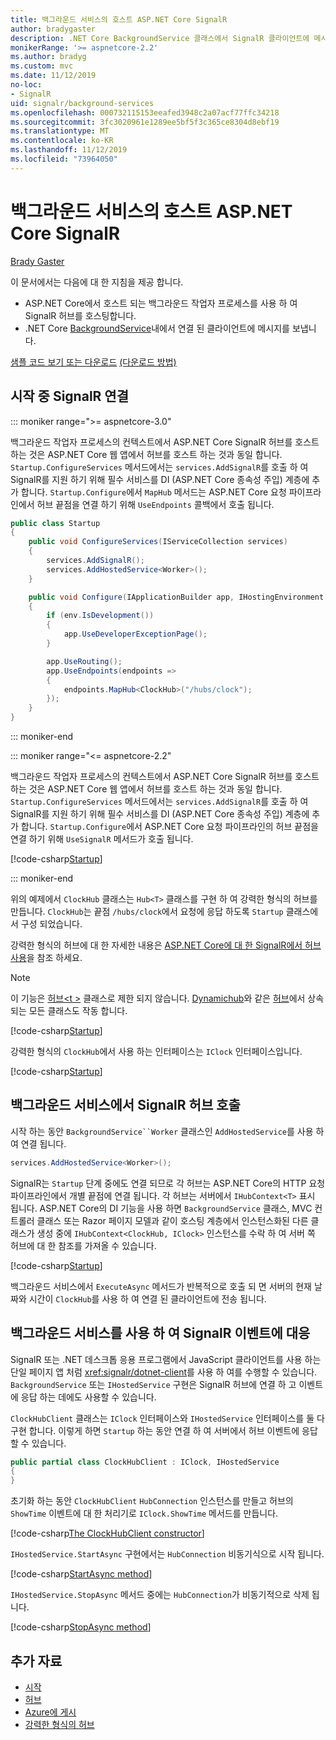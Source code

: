 ```yaml
---
title: 백그라운드 서비스의 호스트 ASP.NET Core SignalR
author: bradygaster
description: .NET Core BackgroundService 클래스에서 SignalR 클라이언트에 메시지를 보내는 방법에 대해 알아봅니다.
monikerRange: '>= aspnetcore-2.2'
ms.author: bradyg
ms.custom: mvc
ms.date: 11/12/2019
no-loc:
- SignalR
uid: signalr/background-services
ms.openlocfilehash: 000732115153eeafed3948c2a07acf77ffc34218
ms.sourcegitcommit: 3fc3020961e1289ee5bf5f3c365ce8304d8ebf19
ms.translationtype: MT
ms.contentlocale: ko-KR
ms.lasthandoff: 11/12/2019
ms.locfileid: "73964050"
---
```

# <a name="host-aspnet-core-opno-locsignalr-in-background-services"></a>백그라운드 서비스의 호스트 ASP.NET Core SignalR

[Brady Gaster](https://twitter.com/bradygaster)

이 문서에서는 다음에 대 한 지침을 제공 합니다.

* ASP.NET Core에서 호스트 되는 백그라운드 작업자 프로세스를 사용 하 여 SignalR 허브를 호스팅합니다.
* .NET Core [BackgroundService](xref:Microsoft.Extensions.Hosting.BackgroundService)내에서 연결 된 클라이언트에 메시지를 보냅니다.

[샘플 코드 보기 또는 다운로드](https://github.com/aspnet/AspNetCore.Docs/tree/master/aspnetcore/signalr/background-service/sample/) [(다운로드 방법)](xref:index#how-to-download-a-sample)

## <a name="wire-up-opno-locsignalr-during-startup"></a>시작 중 SignalR 연결

::: moniker range=">= aspnetcore-3.0"

백그라운드 작업자 프로세스의 컨텍스트에서 ASP.NET Core SignalR 허브를 호스트 하는 것은 ASP.NET Core 웹 앱에서 허브를 호스트 하는 것과 동일 합니다. `Startup.ConfigureServices` 메서드에서는 `services.AddSignalR`를 호출 하 여 SignalR를 지원 하기 위해 필수 서비스를 DI (ASP.NET Core 종속성 주입) 계층에 추가 합니다. `Startup.Configure`에서 `MapHub` 메서드는 ASP.NET Core 요청 파이프라인에서 허브 끝점을 연결 하기 위해 `UseEndpoints` 콜백에서 호출 됩니다.

```csharp
public class Startup
{
    public void ConfigureServices(IServiceCollection services)
    {
        services.AddSignalR();
        services.AddHostedService<Worker>();
    }

    public void Configure(IApplicationBuilder app, IHostingEnvironment env)
    {
        if (env.IsDevelopment())
        {
            app.UseDeveloperExceptionPage();
        }

        app.UseRouting();
        app.UseEndpoints(endpoints =>
        {
            endpoints.MapHub<ClockHub>("/hubs/clock");
        });
    }
}
```

::: moniker-end

::: moniker range="<= aspnetcore-2.2"

백그라운드 작업자 프로세스의 컨텍스트에서 ASP.NET Core SignalR 허브를 호스트 하는 것은 ASP.NET Core 웹 앱에서 허브를 호스트 하는 것과 동일 합니다. `Startup.ConfigureServices` 메서드에서는 `services.AddSignalR`를 호출 하 여 SignalR를 지원 하기 위해 필수 서비스를 DI (ASP.NET Core 종속성 주입) 계층에 추가 합니다. `Startup.Configure`에서 ASP.NET Core 요청 파이프라인의 허브 끝점을 연결 하기 위해 `UseSignalR` 메서드가 호출 됩니다.

[!code-csharp[Startup](background-service/sample/Server/Startup.cs?name=Startup)]

::: moniker-end

위의 예제에서 `ClockHub` 클래스는 `Hub<T>` 클래스를 구현 하 여 강력한 형식의 허브를 만듭니다. `ClockHub`는 끝점 `/hubs/clock`에서 요청에 응답 하도록 `Startup` 클래스에서 구성 되었습니다.

강력한 형식의 허브에 대 한 자세한 내용은 [ASP.NET Core에 대 한 SignalR에서 허브 사용](xref:signalr/hubs#strongly-typed-hubs)을 참조 하세요.

> [!NOTE]
> 이 기능은 [허브\<t >](xref:Microsoft.AspNetCore.SignalR.Hub`1) 클래스로 제한 되지 않습니다. [Dynamichub](xref:Microsoft.AspNetCore.SignalR.DynamicHub)와 같은 [허브](xref:Microsoft.AspNetCore.SignalR.Hub)에서 상속 되는 모든 클래스도 작동 합니다.

[!code-csharp[Startup](background-service/sample/Server/ClockHub.cs?name=ClockHub)]

강력한 형식의 `ClockHub`에서 사용 하는 인터페이스는 `IClock` 인터페이스입니다.

[!code-csharp[Startup](background-service/sample/HubServiceInterfaces/IClock.cs?name=IClock)]

## <a name="call-a-opno-locsignalr-hub-from-a-background-service"></a>백그라운드 서비스에서 SignalR 허브 호출

시작 하는 동안 `BackgroundService``Worker` 클래스인 `AddHostedService`를 사용 하 여 연결 됩니다.

```csharp
services.AddHostedService<Worker>();
```

SignalR는 `Startup` 단계 중에도 연결 되므로 각 허브는 ASP.NET Core의 HTTP 요청 파이프라인에서 개별 끝점에 연결 됩니다. 각 허브는 서버에서 `IHubContext<T>` 표시 됩니다. ASP.NET Core의 DI 기능을 사용 하면 `BackgroundService` 클래스, MVC 컨트롤러 클래스 또는 Razor 페이지 모델과 같이 호스팅 계층에서 인스턴스화된 다른 클래스가 생성 중에 `IHubContext<ClockHub, IClock>` 인스턴스를 수락 하 여 서버 쪽 허브에 대 한 참조를 가져올 수 있습니다.

[!code-csharp[Startup](background-service/sample/Server/Worker.cs?name=Worker)]

백그라운드 서비스에서 `ExecuteAsync` 메서드가 반복적으로 호출 되 면 서버의 현재 날짜와 시간이 `ClockHub`를 사용 하 여 연결 된 클라이언트에 전송 됩니다.

## <a name="react-to-opno-locsignalr-events-with-background-services"></a>백그라운드 서비스를 사용 하 여 SignalR 이벤트에 대응

SignalR 또는 .NET 데스크톱 응용 프로그램에서 JavaScript 클라이언트를 사용 하는 단일 페이지 앱 처럼 <xref:signalr/dotnet-client>를 사용 하 여를 수행할 수 있습니다. `BackgroundService` 또는 `IHostedService` 구현은 SignalR 허브에 연결 하 고 이벤트에 응답 하는 데에도 사용할 수 있습니다.

`ClockHubClient` 클래스는 `IClock` 인터페이스와 `IHostedService` 인터페이스를 둘 다 구현 합니다. 이렇게 하면 `Startup` 하는 동안 연결 하 여 서버에서 허브 이벤트에 응답할 수 있습니다.

```csharp
public partial class ClockHubClient : IClock, IHostedService
{
}
```

초기화 하는 동안 `ClockHubClient` `HubConnection` 인스턴스를 만들고 허브의 `ShowTime` 이벤트에 대 한 처리기로 `IClock.ShowTime` 메서드를 만듭니다.

[!code-csharp[The ClockHubClient constructor](background-service/sample/Clients.ConsoleTwo/ClockHubClient.cs?name=ClockHubClientCtor)]

`IHostedService.StartAsync` 구현에서는 `HubConnection` 비동기식으로 시작 됩니다.

[!code-csharp[StartAsync method](background-service/sample/Clients.ConsoleTwo/ClockHubClient.cs?name=StartAsync)]

`IHostedService.StopAsync` 메서드 중에는 `HubConnection`가 비동기적으로 삭제 됩니다.

[!code-csharp[StopAsync method](background-service/sample/Clients.ConsoleTwo/ClockHubClient.cs?name=StopAsync)]

## <a name="additional-resources"></a>추가 자료

* [시작](xref:tutorials/signalr)
* [허브](xref:signalr/hubs)
* [Azure에 게시](xref:signalr/publish-to-azure-web-app)
* [강력한 형식의 허브](xref:signalr/hubs#strongly-typed-hubs)
